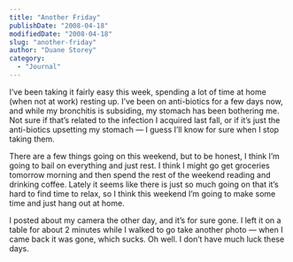 ```yaml
---
title: "Another Friday"
publishDate: "2008-04-18"
modifiedDate: "2008-04-18"
slug: "another-friday"
author: "Duane Storey"
category:
  - "Journal"
---
```


I’ve been taking it fairly easy this week, spending a lot of time at home (when not at work) resting up. I’ve been on anti-biotics for a few days now, and while my bronchitis is subsiding, my stomach has been bothering me. Not sure if that’s related to the infection I acquired last fall, or if it’s just the anti-biotics upsetting my stomach — I guess I’ll know for sure when I stop taking them.

There are a few things going on this weekend, but to be honest, I think I’m going to bail on everything and just rest. I think I might go get groceries tomorrow morning and then spend the rest of the weekend reading and drinking coffee. Lately it seems like there is just so much going on that it’s hard to find time to relax, so I think this weekend I’m going to make some time and just hang out at home.

I posted about my camera the other day, and it’s for sure gone. I left it on a table for about 2 minutes while I walked to go take another photo — when I came back it was gone, which sucks. Oh well. I don’t have much luck these days.